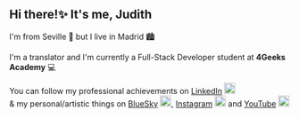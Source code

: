 ## Hi there!✨ It's me, Judith

I'm from Seville 💃 but I live in Madrid 🏙️

I'm a translator and I'm currently a Full-Stack Developer student at **4Geeks Academy** 💻

You can follow my professional achievements on [LinkedIn](https://www.linkedin.com/in/judith-ramirez-15048397/) <img src="https://content.linkedin.com/content/dam/me/business/en-us/amp/xbu/linkedin-revised-brand-guidelines/in-logo/fg/brand-inlogo-hero-fg-dsk-v01.png.original.png" style="height:20px">  
& my personal/artistic things on [BlueSky](https://bsky.app/profile/judiththth.bsky.social) <img src="https://upload.wikimedia.org/wikipedia/commons/thumb/7/7a/Bluesky_Logo.svg/600px-Bluesky_Logo.svg.png" style="height:20px">, [Instagram](https://www.instagram.com/judiththth/?hl=es) <img src="https://logodownload.org/wp-content/uploads/2017/04/instagram-logo-3.png" style="height:20px"> and [YouTube](https://www.youtube.com/@Judiththth) <img src="https://upload.wikimedia.org/wikipedia/commons/e/ef/Youtube_logo.png" style="height:20px">
<!--
**Judiththth/judiththth** is a ✨ _special_ ✨ repository because its `README.md` (this file) appears on your GitHub profile.

Here are some ideas to get you started:

- 🔭 I’m currently working on ...
- 🌱 I’m currently learning ...
- 👯 I’m looking to collaborate on ...
- 🤔 I’m looking for help with ...
- 💬 Ask me about ...
- 📫 How to reach me: ...
- 😄 Pronouns: ...
- ⚡ Fun fact: ...
-->
